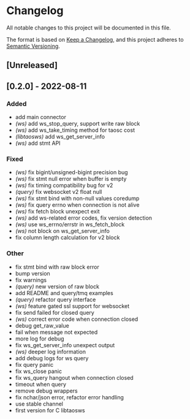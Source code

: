 # Changelog
All notable changes to this project will be documented in this file.

The format is based on [Keep a Changelog](https://keepachangelog.com/en/1.0.0/),
and this project adheres to [Semantic Versioning](https://semver.org/spec/v2.0.0.html).

## [Unreleased]

## [0.2.0] - 2022-08-11

### Added
- add main connector
- *(ws)* add ws_stop_query, support write raw block
- *(ws)* add ws_take_timing method for taosc cost
- *(libtaosws)* add ws_get_server_info
- *(ws)* add stmt API

### Fixed
- *(ws)* fix bigint/unsigned-bigint precision bug
- *(ws)* fix stmt null error when buffer is empty
- *(ws)* fix timing compatibility bug for v2
- *(query)* fix websocket v2 float null
- *(ws)* fix stmt bind with non-null values coredump
- *(ws)* fix query errno when connection is not alive
- *(ws)* fix fetch block unexpect exit
- *(ws)* add ws-related error codes, fix version detection
- *(ws)* use ws_errno/errstr in ws_fetch_block
- *(ws)* not block on ws_get_server_info
- fix column length calculation for v2 block

### Other
- fix stmt bind with raw block error
- bump version
- fix warnings
- *(query)* new version of raw block
- add README and query/tmq examples
- *(query)* refactor query interface
- *(ws)* feature gated ssl support for websocket
- fix send failed for closed query
- *(ws)* correct error code when connection closed
- debug get_raw_value
- fail when message not expected
- more log for debug
- fix ws_get_server_info unexpect output
- *(ws)* deeper log information
- add debug logs for ws query
- fix query panic
- fix ws_close panic
- fix ws_query hangout when connection closed
- timeout when query
- remove debug wrappers
- fix nchar/json error, refactor error handling
- use stable channel
- first version for C libtaosws
